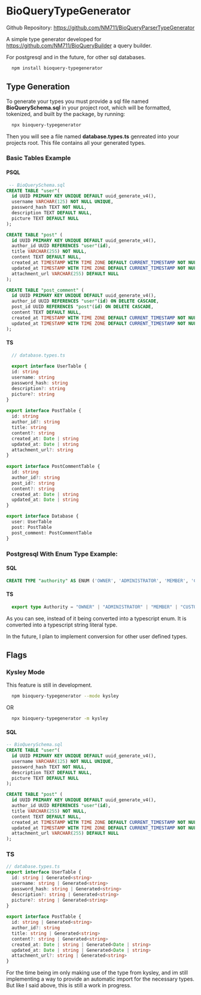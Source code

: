 # BioQueryTypeGenerator

Github Repository: https://github.com/NM711/BioQueryParserTypeGenerator

A simple type generator developed for https://github.com/NM711/BioQueryBuilder a query builder. 

For postgresql and in the future, for other sql databases.

```sh
  npm install bioquery-typegenerator
```

## Type Generation
To generate your types you must provide a sql file named <b>BioQuerySchema.sql</b> in your project root, 
which will be formatted, tokenized, and built by the package, by running: 

```sh
  npx bioquery-typegenerator
```

Then you will see a file named <b>database.types.ts</b> genreated into your projects root. This file contains all your generated types.

### Basic Tables Example

#### PSQL
```sql
 -- BioQuerySchema.sql
CREATE TABLE "user"(
  id UUID PRIMARY KEY UNIQUE DEFAULT uuid_generate_v4(),
  username VARCHAR(125) NOT NULL UNIQUE,
  password_hash TEXT NOT NULL,
  description TEXT DEFAULT NULL,
  picture TEXT DEFAULT NULL
);

CREATE TABLE "post" (
  id UUID PRIMARY KEY UNIQUE DEFAULT uuid_generate_v4(),
  author_id UUID REFERENCES "user"(id),
  title VARCHAR(255) NOT NULL,
  content TEXT DEFAULT NULL,
  created_at TIMESTAMP WITH TIME ZONE DEFAULT CURRENT_TIMESTAMP NOT NULL,
  updated_at TIMESTAMP WITH TIME ZONE DEFAULT CURRENT_TIMESTAMP NOT NULL,
  attachment_url VARCHAR(255) DEFAULT NULL
);

CREATE TABLE "post_comment" (
  id UUID PRIMARY KEY UNIQUE DEFAULT uuid_generate_v4(),
  author_id UUID REFERENCES "user"(id) ON DELETE CASCADE,
  post_id UUID REFERENCES "post"(id) ON DELETE CASCADE,
  content TEXT DEFAULT NULL,
  created_at TIMESTAMP WITH TIME ZONE DEFAULT CURRENT_TIMESTAMP NOT NULL,
  updated_at TIMESTAMP WITH TIME ZONE DEFAULT CURRENT_TIMESTAMP NOT NULL
);
```

#### TS
```ts
  // database.types.ts
  
  export interface UserTable {
  id: string
  username: string
  password_hash: string
  description?: string
  picture?: string
}
 
export interface PostTable {
  id: string
  author_id?: string
  title: string
  content?: string
  created_at: Date | string
  updated_at: Date | string
  attachment_url?: string
}
 
export interface PostCommentTable {
  id: string
  author_id?: string
  post_id?: string
  content?: string
  created_at: Date | string
  updated_at: Date | string
}

export interface Database {
  user: UserTable
  post: PostTable
  post_comment: PostCommentTable
}
```

### Postgresql  With Enum Type Example:

#### SQL
```sql
CREATE TYPE "authority" AS ENUM ('OWNER', 'ADMINISTRATOR', 'MEMBER', 'CUSTOM');
```

#### TS
```ts
  export type Authority = "OWNER" | "ADMINISTRATOR" | "MEMBER" | "CUSTOM"
```

As you can see, instead of it being converted into a typescript enum. It is converted into a typescript string literal type.

In the future, I plan to implement conversion for other user defined types.

## Flags

### Kysley Mode

This feature is still in development.

```sh
  npm bioquery-typegenerator --mode kysley
``` 
OR
```sh
  npx bioquery-typegenerator -m kysley
```

#### SQL
```sql
-- BioQuerySchema.sql
CREATE TABLE "user"(
  id UUID PRIMARY KEY UNIQUE DEFAULT uuid_generate_v4(),
  username VARCHAR(125) NOT NULL UNIQUE,
  password_hash TEXT NOT NULL,
  description TEXT DEFAULT NULL,
  picture TEXT DEFAULT NULL
);

CREATE TABLE "post" (
  id UUID PRIMARY KEY UNIQUE DEFAULT uuid_generate_v4(),
  author_id UUID REFERENCES "user"(id),
  title VARCHAR(255) NOT NULL,
  content TEXT DEFAULT NULL,
  created_at TIMESTAMP WITH TIME ZONE DEFAULT CURRENT_TIMESTAMP NOT NULL,
  updated_at TIMESTAMP WITH TIME ZONE DEFAULT CURRENT_TIMESTAMP NOT NULL,
  attachment_url VARCHAR(255) DEFAULT NULL
);
```

### TS

```ts
// database.types.ts
export interface UserTable {
  id: string | Generated<string>
  username: string | Generated<string>
  password_hash: string | Generated<string>
  description?: string | Generated<string>
  picture?: string | Generated<string>
}
 
export interface PostTable {
  id: string | Generated<string>
  author_id?: string
  title: string | Generated<string>
  content?: string | Generated<string>
  created_at: Date | string | Generated<Date | string>
  updated_at: Date | string | Generated<Date | string>
  attachment_url?: string | Generated<string>
}
```

For the time being im only making use of the <Generated> type from kysley, and im still implementing a way to provide an automatic import for the necessary types. But like I said above, this is still a work in progress.


